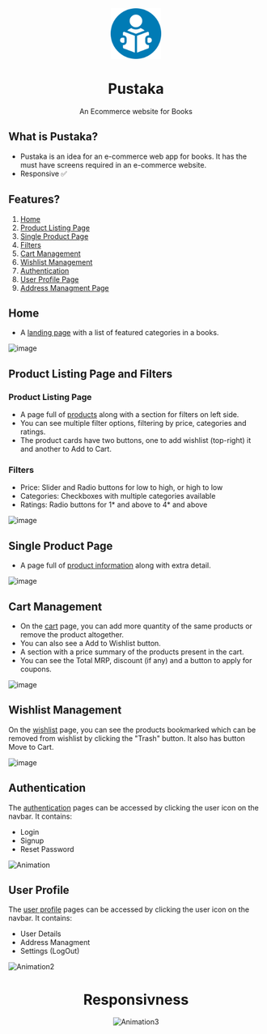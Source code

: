 <div align="center">
  <img src="images/logo.png" height="100" width="100" alt="logo"/>
  
# Pustaka
  An Ecommerce website for Books 
</div>

## What is Pustaka?

- Pustaka is an idea for an e-commerce web app for books. It has the must have screens required in an e-commerce website.
- Responsive ✅

## Features?

1. [Home](https://pustaka.netlify.app/)
2. [Product Listing Page](https://pustaka.netlify.app/product-list/product-list.html)
3. [Single Product Page](https://pustaka.netlify.app/single-product/single-product.html)
4. [Filters](https://pustaka.netlify.app/product-list/product-list.html)
5. [Cart Management](https://pustaka.netlify.app/cart-manage/cart.html)
6. [Wishlist Management](https://pustaka.netlify.app/wishlist-manage/wishlist.html)
7. [Authentication](https://pustaka.netlify.app/auth/login.html)
8. [User Profile Page](https://pustaka.netlify.app/user-profile/user-profile.html)
9. [Address Managment Page](https://pustaka.netlify.app/user-profile/user-profile.html)

## Home

* A [landing page](https://pustaka.netlify.app/) with a list of featured categories in a books.

![image](https://user-images.githubusercontent.com/58260342/153245271-76191bf6-b74b-46ad-84c1-8a57aaff99fb.png)

## Product Listing Page and Filters

### Product Listing Page

* A page full of [products](https://pustaka.netlify.app/product-list/product-list.html) along with a section for filters on left side.
* You can see multiple filter options, filtering by price, categories and ratings.
* The product cards have two buttons, one to add wishlist (top-right) it and another to Add to Cart.

### Filters
* Price: Slider and Radio buttons for low to high, or high to low
* Categories: Checkboxes with multiple categories available
* Ratings: Radio buttons for 1* and above to 4* and above

![image](https://user-images.githubusercontent.com/58260342/153245451-58ce0cf7-eb01-4023-96d7-c5c66296707c.png)


## Single Product Page

* A page full of [product information](https://pustaka.netlify.app/single-product/single-product.html) along with extra detail.

![image](https://user-images.githubusercontent.com/58260342/153249868-89524970-56af-4977-ac10-e3b16c47fce3.png)


## Cart Management

* On the [cart](https://pustaka.netlify.app/cart-manage/cart.html) page, you can add more quantity of the same products or remove the product altogether.
* You can also see a Add to Wishlist button.
* A section with a price summary of the products present in the cart. 
* You can see the Total MRP, discount (if any) and a button to apply for coupons.

![image](https://user-images.githubusercontent.com/58260342/153245568-e78f7dc4-44ee-4765-97bc-f6e067b1d305.png)

## Wishlist Management

On the [wishlist](https://pustaka.netlify.app/wishlist-manage/wishlist.html) page, you can see the products bookmarked which can be removed from wishlist by clicking the "Trash" button. 
It also has button Move to Cart.

![image](https://user-images.githubusercontent.com/58260342/153245703-f460249e-8fe1-4b0e-8795-d6b5146b63a0.png)

## Authentication

The [authentication](https://pustaka.netlify.app/auth/login.html) pages can be accessed by clicking the user icon on the navbar. It contains:

* Login
* Signup
* Reset Password

![Animation](https://user-images.githubusercontent.com/58260342/153248168-0f134cb4-bf46-4239-b8e3-ed1b18985e54.gif)
  
 ## User Profile

The [user profile](https://pustaka.netlify.app/user-profile/user-profile.html) pages can be accessed by clicking the user icon on the navbar. It contains:

* User Details
* Address Managment
* Settings (LogOut)

![Animation2](https://user-images.githubusercontent.com/58260342/153249603-1f6adff3-f5b2-4f70-9736-5e19755663e1.gif)

<div align="center">
  
# Responsivness
  
![Animation3](https://user-images.githubusercontent.com/58260342/153588080-daa9236b-7122-41ef-8b67-d358bf87d27a.gif)
</div>

<br/>
<br/>
